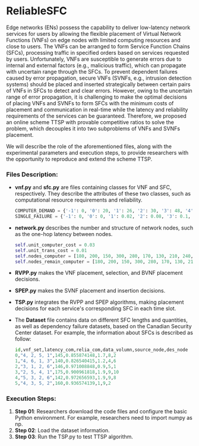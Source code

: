 # ReliableSFC


Edge networks (ENs) possess the capability to deliver low-latency network services for users by allowing the flexible placement of Virtual Network Functions (VNFs) on edge nodes with limited computing resources and close to users. The VNFs can be arranged to form Service Function Chains (SFCs), processing traffic in specified orders based on services requested by users. Unfortunately, VNFs are susceptible to generate errors due to internal and external factors (e.g., malicious traffic), which can propagate with uncertain range through the SFCs. To prevent dependent failures caused by error propagation, secure VNFs (SVNFs, e.g., intrusion detection systems) should be placed and inserted strategically between certain pairs of VNFs in SFCs to detect and clear errors. However, owing to the uncertain range of error propagation, it is challenging to make the optimal decisions of placing VNFs and SVNFs to form SFCs with the minimum costs of placement and communication in real-time while the latency and reliability requirements of the services can be guaranteed. Therefore, we proposed an online scheme TTSP with provable competitive ratios to solve the problem, which decouples it into two subproblems of VNFs and SVNFs placement. 



We will describe the role of the aforementioned files, along with the experimental parameters and execution steps, to provide researchers with the opportunity to reproduce and extend the scheme TTSP.

### Files Description:

- **vnf.py** and **sfc.py** are files containing classes for VNF and SFC, respectively. They describe the attributes of these two classes, such as computational resource requirements and reliability.

  ```python
  COMPUTER_DEMAND = {'-1': 0, '0': 20, '1': 26, '2': 30, '3': 48, '4': 28, '5': 34, '6': 40}
  SINGLE_FAILURE = {'-1': 0, '0': 0, '1': 0.02, '2': 0.08, '3': 0.1, '4': 0.11, '5': 0.04, '6': 0.03}
  ```

- **network.py** describes the number and structure of network nodes, such as the one-hop latency between nodes.

  ```python
  self.unit_computer_cost = 0.03
  self.unit_trans_cost = 0.01
  self.nodes_computer = [180, 200, 150, 300, 280, 170, 130, 210, 240, 190, 120]
  self.nodes_remain_computer = [180, 200, 150, 300, 280, 170, 130, 210, 240, 190, 120]
  ```

- **RVPP.py** makes the VNF placement, selection, and BVNF placement decisions.

- **SPEP.py** makes the SVNF placement and insertion decisions.

- **TSP.py** integrates the RVPP and SPEP algorithms, making placement decisions for each service's corresponding SFC in each time slot.

- The **Dataset** file contains data on different SFC lengths and quantities, as well as dependency failure datasets, based on the Canadian Security Center dataset. For example, the information about SFCs is described as follow: 

  ```python
  id,vnf_set,latency_com,relia_com,data_volumn,source_node,des_node
  0,"4, 2, 5, 1",145,0.855874148,1.7,8,2
  1,"4, 6, 1, 3",140,0.826540415,1.2,4,6
  2,"3, 1, 2, 6",146,0.971008848,0.9,5,1
  3,"2, 5, 4, 1",175,0.900961818,1.9,9,10
  4,"5, 3, 2, 6",142,0.972656593,1.9,9,8
  5,"4, 3, 5, 2",160,0.936574139,1,9,2
  ```

### Execution Steps:

1. **Step 01**: Researchers download the code files and configure the basic Python environment. For example, researchers need to import numpy as np.
2. **Step 02**: Load the dataset information.
3. **Step 03**: Run the TSP.py to test TTSP algorithm.
